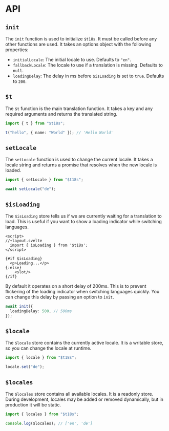 # API

## `init`
The `init` function is used to initialize `$t18s`. It must be called before any other functions are used. It takes an options object with the following properties:

- `initialLocale`: The initial locale to use. Defaults to `"en"`.
- `fallbackLocale`: The locale to use if a translation is missing. Defaults to `null`.
- `loadingDelay`: The delay in ms before `$isLoading` is set to `true`. Defaults to `200`.

## `$t`
The `$t` function is the main translation function. It takes a key and any required arguments and returns the translated string.

```ts
import { t } from "$t18s";

t("hello", { name: "World" }); // 'Hello World'
```

## `setLocale`
The `setLocale` function is used to change the current locale. It takes a locale string and returns a promise that resolves when the new locale is loaded.

```ts
import { setLocale } from "$t18s";

await setLocale("de");
```

## `$isLoading`

The `$isLoading` store tells us if we are currently waiting for a translation to load. This is useful if you want to show a loading indicator while switching languages.

```svelte
<script>
//+layout.svelte
  import { isLoading } from '$t18s';
</script>

{#if $isLoading}
  <p>Loading...</p>
{:else}
    <slot/>
{/if}
```

By default it operates on a short delay of 200ms. This is to prevent flickering of the loading indicator when switching languages quickly. You can change this delay by passing an option to `init`.

```ts
await init({
  loadingDelay: 500, // 500ms
});
```

## `$locale`

The `$locale` store contains the currently active locale. It is a writable store, so you can change the locale at runtime.

```ts
import { locale } from "$t18s";

locale.set("de");
```

## `$locales`

The `$locales` store contains all available locales. It is a readonly store.
During development, locales may be added or removed dynamically, but in production it will be static.

```ts
import { locales } from "$t18s";

console.log($locales); // ['en', 'de']
```
